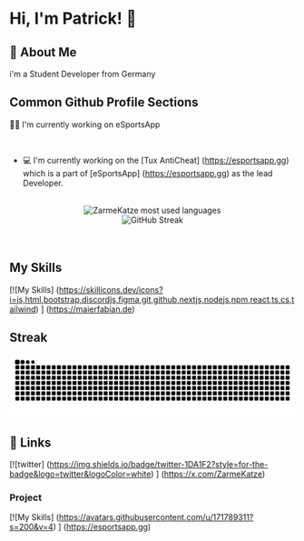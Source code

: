 # Hi, I'm Patrick! 👋


## 🚀 About Me
i'm a Student Developer from Germany


## Common Github Profile Sections
👩‍💻 I'm currently working on eSportsApp

<br>

- 💻 I'm currently working on the [Tux AntiCheat] (https://esportsapp.gg) which is a part of [eSportsApp] (https://esportsapp.gg) as the lead Developer.




<br>

<div align="center">
<img alt="ZarmeKatze most used languages" src="https://githubstats.maierfabian.de/api/top-langs?username=ZarmeKatze&theme=gruvbox&bg_color=00000000&show_icons=true&hide_border=true&layout=compact&card_width=350" />

</div>


<div align="center">
<img src="https://streak-stats.demolab.com?user=ZarmeKatze&theme=highcontrast&hide_border=true&date_format=j%20M%5B%20Y%5D&mode=weekly&background=00000000" alt="GitHub Streak" /></a>
</div>
<br><br>




## My Skills

[![My Skills] (https://skillicons.dev/icons?i=js,html,bootstrap,discordjs,figma,git,github,nextjs,nodejs,npm,react,ts,cs,tailwind) ] (https://maierfabian.de)


## Streak

<img src="https://raw.githubusercontent.com/ZarmeKatze/ZarmeKatze/output/snake.svg" alt="Snake animation" />


## 🔗 Links
[![twitter] (https://img.shields.io/badge/twitter-1DA1F2?style=for-the-badge&logo=twitter&logoColor=white) ] (https://x.com/ZarmeKatze)


### Project
[![My Skills] (https://avatars.githubusercontent.com/u/171789311?s=200&v=4) ] (https://esportsapp.gg) 